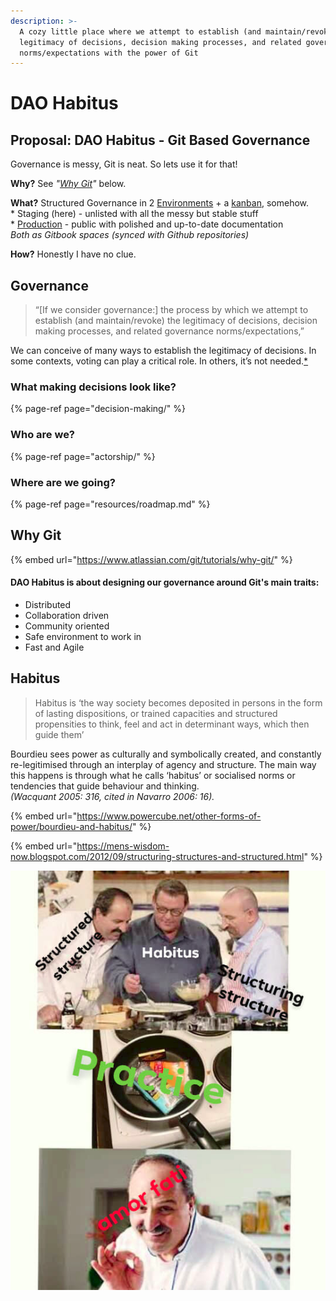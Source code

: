 ```yaml
---
description: >-
  A cozy little place where we attempt to establish (and maintain/revoke) the
  legitimacy of decisions, decision making processes, and related governance
  norms/expectations with the power of Git
---
```


# DAO Habitus

## Proposal: DAO Habitus - Git Based Governance

Governance is messy, Git is neat. So lets use it for that!

**Why?** See _"_[_Why Git_](https://parrachia.gitbook.io/dao-habitus/#why-git)_"_ below. 

**What?** Structured Governance in 2 [Environments](decision-making/signaling.md#environments) + a [kanban](https://trello.com/b/XrAjqdlO/dao-incubator), somehow.  
\* Staging \(here\) - unlisted with all the messy but stable stuff  
\* [Production](https://dao-incubator.gitbook.io/wiki/) - public with polished and up-to-date documentation  
_Both as Gitbook spaces \(synced with Github repositories\)_

**How?** Honestly I have no clue.

## Governance

> “\[If we consider governance:\] the process by which we attempt to establish \(and maintain/revoke\) the legitimacy of decisions, decision making processes, and related governance norms/expectations,”

We can conceive of many ways to establish the legitimacy of decisions. In some contexts, voting can play a critical role. In others, it’s not needed.[\*](https://www.tonysheng.com/voting-governance)

### What making decisions look like?

{% page-ref page="decision-making/" %}

### Who are we?

{% page-ref page="actorship/" %}

### Where are we going?

{% page-ref page="resources/roadmap.md" %}

## Why Git

{% embed url="https://www.atlassian.com/git/tutorials/why-git/" %}

#### DAO Habitus is about designing our governance around Git's main traits:

* Distributed
* Collaboration driven
* Community oriented
* Safe environment to work in
* Fast and Agile

## Habitus

> Habitus is ‘the way society becomes deposited in persons in the form of lasting dispositions, or trained capacities and structured propensities to think, feel and act in determinant ways, which then guide them’

Bourdieu sees power as culturally and symbolically created, and constantly re-legitimised through an interplay of agency and structure. The main way this happens is through what he calls ‘habitus’ or socialised norms or tendencies that guide behaviour and thinking.   
_\(Wacquant 2005: 316, cited in Navarro 2006: 16\)._

{% embed url="https://www.powercube.net/other-forms-of-power/bourdieu-and-habitus/" %}

{% embed url="https://mens-wisdom-now.blogspot.com/2012/09/structuring-structures-and-structured.html" %}

![](.gitbook/assets/image%20%284%29.png)



